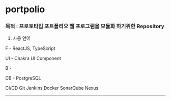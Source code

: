 # portpolio
### 목적 : 프로토타입 포트폴리오 웹 프로그램을 모듈화 하기위한 Repository

1. 사용 언어

F - ReactJS, TypeScript

UI - Chakra UI Component

B -

DB - PostgreSQL

  CI/CD Git Jenkins Docker SonarQube Nexus

<hr/>
